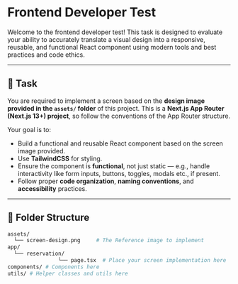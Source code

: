 # Frontend Developer Test

Welcome to the frontend developer test! This task is designed to evaluate your ability to accurately translate a visual design into a responsive, reusable, and functional React component using modern tools and best practices and code ethics.

---

## 🧩 Task

You are required to implement a screen based on the **design image provided in the `assets/` folder** of this project. This is a **Next.js App Router (Next.js 13+) project**, so follow the conventions of the App Router structure.

Your goal is to:
- Build a functional and reusable React component based on the screen image provided.
- Use **TailwindCSS** for styling.
- Ensure the component is **functional**, not just static — e.g., handle interactivity like form inputs, buttons, toggles, modals etc., if present.
- Follow proper **code organization**, **naming conventions**, and **accessibility** practices.

---

## 📁 Folder Structure

```bash
assets/
  └── screen-design.png     # The Reference image to implement
app/
  └── reservation/      
                └── page.tsx  # Place your screen implementation here
components/ # Components here
utils/ # Helper classes and utils here
